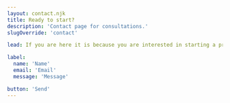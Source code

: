 ```yaml
---
layout: contact.njk
title: Ready to start?
description: 'Contact page for consultations.'
slugOverride: 'contact'

lead: If you are here it is because you are interested in starting a project. Let me know how I can help you by filling out the form. Or you're just browsing and happened to land here 😄

label:
  name: 'Name'
  email: 'Email'
  message: 'Message'

button: 'Send'
---
```

